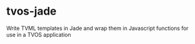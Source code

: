 # tvos-jade
Write TVML templates in Jade and wrap them in Javascript functions for use in a TVOS application
